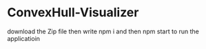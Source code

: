 # ConvexHull-Visualizer

download the Zip file 
then write npm i and then npm start to run the applicatioin
